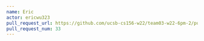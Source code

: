 ```yaml
---
name: Eric
actor: ericwu323
pull_request_url: https://github.com/ucsb-cs156-w22/team03-w22-6pm-2/pull/33
pull_request_num: 33
---
```

